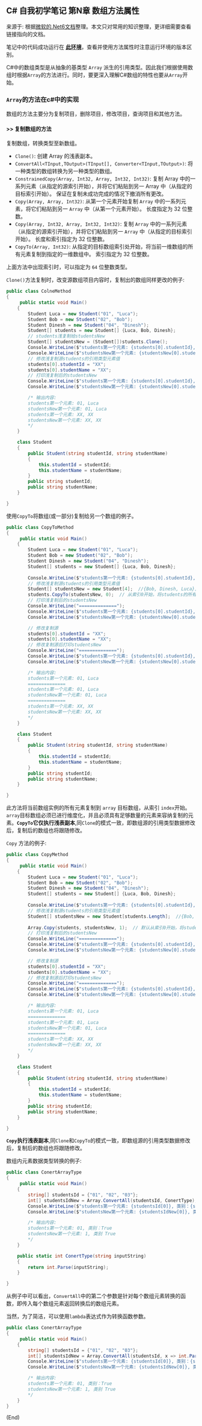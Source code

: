 ## C# 自我初学笔记 第N章  数组方法属性

来源于: 根据[微软的.Net6文档](https://learn.microsoft.com/zh-cn/dotnet/api/system.array?view=net-6.0)整理。本文只对常用的知识整理，更详细需要查看链接指向的文档。

笔记中的代码成功运行在 [**此环境**](csharp笔记-000案例代码环境.md)，查看并使用方法属性时注意运行环境的版本区别。

C#中的数组类型是从抽象的基类型 `Array` 派生的引用类型。因此我们根据使用数组时根据`Array`的方法进行。同时，要更深入理解C#数组的特性也要从`Array`开始。


### `Array`的方法在c#中的实现

数组的方法主要分为复制项目，删除项目，修改项目，查询项目和其他方法。

#### >> 复制数组的方法

复制数组，转换类型至新数组。

- `Clone()`: 创建 Array 的浅表副本。
- `ConvertAll<TInput,TOutput>(TInput[], Converter<TInput,TOutput>)`: 
将一种类型的数组转换为另一种类型的数组。
- `ConstrainedCopy(Array, Int32, Array, Int32, Int32)`: 复制 Array 中的一系列元素（从指定的源索引开始），并将它们粘贴到另一 Array 中（从指定的目标索引开始）。 保证在复制未成功完成的情况下撤消所有更改。
- `Copy(Array, Array, Int32)`: 从第一个元素开始复制 `Array` 中的一系列元素，将它们粘贴到另一 `Array` 中（从第一个元素开始）。 长度指定为 32 位整数。
- `Copy(Array, Int32, Array, Int32, Int32)`: 复制 `Array` 中的一系列元素（从指定的源索引开始），并将它们粘贴到另一 `Array` 中（从指定的目标索引开始）。 长度和索引指定为 32 位整数。
- `CopyTo(Array, Int32)`: 从指定的目标数组索引处开始，将当前一维数组的所有元素复制到指定的一维数组中。 索引指定为 32 位整数。

上面方法中出现索引时，可以指定为 `64` 位整数类型。

`Clone()`方法复制时，改变源数组项目内容时，复制出的数组同样更改的例子:
```c#
public class ColneMethod
{
     public static void Main()
    {
        Student Luca = new Student("01", "Luca");
        Student Bob = new Student("02", "Bob");
        Student Dinesh = new Student("04", "Dinesh");
        Student[] students = new Student[] {Luca, Bob, Dinesh};
        // students浅复制给studentsNew
        Student[] studentsNew = (Student[])students.Clone();
        Console.WriteLine($"students第一个元素: {students[0].studentId}, {students[0].studentName}");
        Console.WriteLine($"studentsNew第一个元素: {studentsNew[0].studentId}, {studentsNew[0].studentName}");
        // 修改浅复制源students的引用类型元素值
        students[0].studentId = "XX";
        students[0].studentName = "XX";
        // 打印浅复制后的studentsNew
        Console.WriteLine($"students第一个元素: {students[0].studentId}, {students[0].studentName}");
        Console.WriteLine($"studentsNew第一个元素: {studentsNew[0].studentId}, {studentsNew[0].studentName}");

        /* 输出内容:
        students第一个元素: 01, Luca
        studentsNew第一个元素: 01, Luca
        students第一个元素: XX, XX
        studentsNew第一个元素: XX, XX
        */
    }

    class Student
    {
        public Student(string studentId, string studentName)
        {
            this.studentId = studentId;
            this.studentName = studentName;
        }
        public string studentId;
        public string studentName;
    }

}
```

使用`CopyTo`将数组(或一部分)复制给另一个数组的例子。
```c#
public class CopyToMethod
{
     public static void Main()
    {
        Student Luca = new Student("01", "Luca");
        Student Bob = new Student("02", "Bob");
        Student Dinesh = new Student("04", "Dinesh");
        Student[] students = new Student[] {Luca, Bob, Dinesh};
        
        Console.WriteLine($"students第一个元素: {students[0].studentId}, {students[0].studentName}");
        // 修改浅复制源students的引用类型元素值
        Student[] studentsNew = new Student[4];  //{Bob, Dinesh, Luca};
        students.CopyTo(studentsNew, 0);  // 从索引0开始，将students的所有元素复制给studentsNew
        // 打印浅复制后的studentsNew
        Console.WriteLine("==============");
        Console.WriteLine($"students第一个元素: {students[0].studentId}, {students[0].studentName}");
        Console.WriteLine($"studentsNew第一个元素: {studentsNew[0].studentId}, {studentsNew[0].studentName}");

        // 修改复制源
        students[0].studentId = "XX";
        students[0].studentName = "XX";
        // 修改复制源后打印studentsNew
        Console.WriteLine("==============");
        Console.WriteLine($"students第一个元素: {students[0].studentId}, {students[0].studentName}");
        Console.WriteLine($"studentsNew第一个元素: {studentsNew[0].studentId}, {studentsNew[0].studentName}");

        /* 输出内容:
        students第一个元素: 01, Luca
        ==============
        students第一个元素: 01, Luca
        studentsNew第一个元素: 01, Luca
        ==============
        students第一个元素: XX, XX
        studentsNew第一个元素: XX, XX
        */
    }

    class Student
    {
        public Student(string studentId, string studentName)
        {
            this.studentId = studentId;
            this.studentName = studentName;
        }
        public string studentId;
        public string studentName;
    }

}
```
此方法将当前数组实例的所有元素复制到 `array` 目标数组，从索引 `index`开始。 `array`目标数组必须已进行维度化，并且必须具有足够数量的元素来容纳复制的元素。**`CopyTo`它仅执行浅表副本**,同`Clone`的模式一致，即数组源的引用类型数据修改后，复制后的数组也将跟随修改。


`Copy` 方法的例子:
```c#
public class CopyMethod
{
     public static void Main()
    {
        Student Luca = new Student("01", "Luca");
        Student Bob = new Student("02", "Bob");
        Student Dinesh = new Student("04", "Dinesh");
        Student[] students = new Student[] {Luca, Bob, Dinesh};
        
        Console.WriteLine($"students第一个元素: {students[0].studentId}, {students[0].studentName}");
        // 修改浅复制源students的引用类型元素值
        Student[] studentsNew = new Student[students.Length];  //{Bob, Dinesh, Luca};
        
        Array.Copy(students, studentsNew, 1);  // 默认从索引0开始，将students的1个元素复制给studentsNew
        // 打印浅复制后的studentsNew
        Console.WriteLine("==============");
        Console.WriteLine($"students第一个元素: {students[0].studentId}, {students[0].studentName}");
        Console.WriteLine($"studentsNew第一个元素: {studentsNew[0].studentId}, {studentsNew[0].studentName}");

        // 修改复制源
        students[0].studentId = "XX";
        students[0].studentName = "XX";
        // 修改复制源后打印studentsNew
        Console.WriteLine("==============");
        Console.WriteLine($"students第一个元素: {students[0].studentId}, {students[0].studentName}");
        Console.WriteLine($"studentsNew第一个元素: {studentsNew[0].studentId}, {studentsNew[0].studentName}");

        /* 输出内容:
        students第一个元素: 01, Luca
        ==============
        students第一个元素: 01, Luca
        studentsNew第一个元素: 01, Luca
        ==============
        students第一个元素: XX, XX
        studentsNew第一个元素: XX, XX
        */
    }

    class Student
    {
        public Student(string studentId, string studentName)
        {
            this.studentId = studentId;
            this.studentName = studentName;
        }
        public string studentId;
        public string studentName;
    }

}
```
**`Copy`执行浅表副本**,同`Clone`和`CopyTo`的模式一致，即数组源的引用类型数据修改后，复制后的数组也将跟随修改。

数组内元素数据类型转换的例子:
```c#
public class ConertArrayType
{
     public static void Main()
    {
        string[] studentsId = {"01", "02", "03"};
        int[] studentsIdNew = Array.ConvertAll(studentsId, ConertType);
        Console.WriteLine($"students第一个元素: {studentsId[0]}, 类别：{studentsId[0] is string}");
        Console.WriteLine($"studentsNew第一个元素: {studentsIdNew[0]}, 类别 {studentsIdNew[0] is int}");

        /* 输出内容:
        students第一个元素: 01, 类别：True
        studentsNew第一个元素: 1, 类别 True
        */
    }

    public static int ConertType(string inputString)
    {
        return int.Parse(inputString);
    }

}
```
从例子中可以看出，`ConvertAll`中的第二个参数是针对每个数组元素转换的函数，即传入每个数组元素返回转换后的数组元素。

当然，为了简洁，可以使用`lambda`表达式作为转换函数参数。
```c#
public class ConertArrayType
{
     public static void Main()
    {
        string[] studentsId = {"01", "02", "03"};
        int[] studentsIdNew = Array.ConvertAll(studentsId, x => int.Parse(x));
        Console.WriteLine($"students第一个元素: {studentsId[0]}, 类别：{studentsId[0] is string}");
        Console.WriteLine($"studentsNew第一个元素: {studentsIdNew[0]}, 类别 {studentsIdNew[0] is int}");

        /* 输出内容:
        students第一个元素: 01, 类别：True
        studentsNew第一个元素: 1, 类别 True
        */
    }
}

```

(End)
